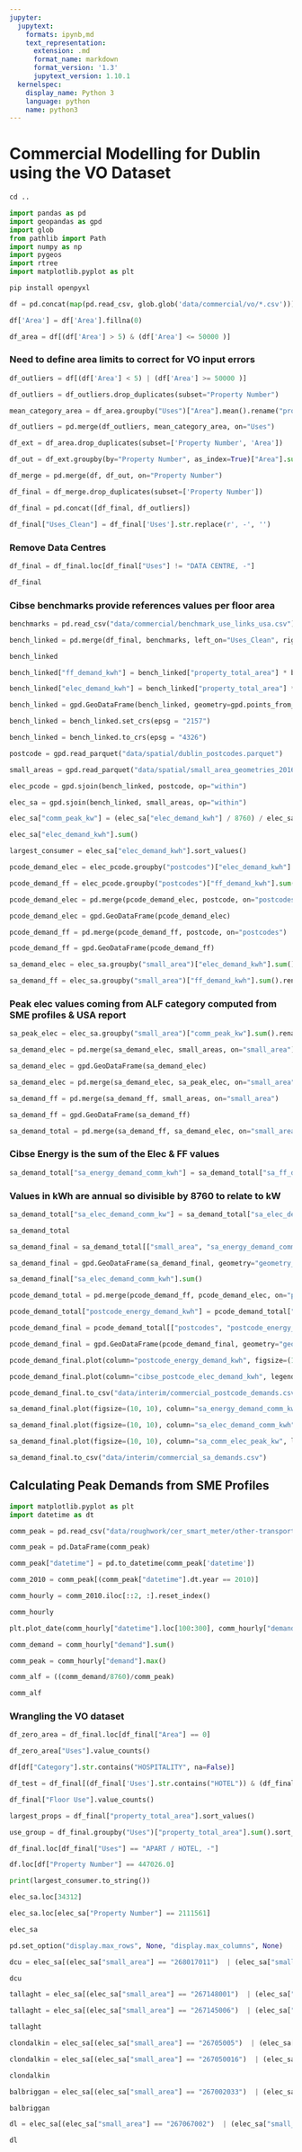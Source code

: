 ```yaml
---
jupyter:
  jupytext:
    formats: ipynb,md
    text_representation:
      extension: .md
      format_name: markdown
      format_version: '1.3'
      jupytext_version: 1.10.1
  kernelspec:
    display_name: Python 3
    language: python
    name: python3
---
```


# Commercial Modelling for Dublin using the VO Dataset

```python
cd ..
```

```python
import pandas as pd
import geopandas as gpd
import glob
from pathlib import Path
import numpy as np
import pygeos
import rtree
import matplotlib.pyplot as plt
```

```python
pip install openpyxl
```

```python
df = pd.concat(map(pd.read_csv, glob.glob('data/commercial/vo/*.csv')))
```

```python
df['Area'] = df['Area'].fillna(0)
```

```python
df_area = df[(df['Area'] > 5) & (df['Area'] <= 50000 )]
```

### Need to define area limits to correct for VO input errors

```python
df_outliers = df[(df['Area'] < 5) | (df['Area'] >= 50000 )]
```

```python
df_outliers = df_outliers.drop_duplicates(subset="Property Number")
```

```python
mean_category_area = df_area.groupby("Uses")["Area"].mean().rename("property_total_area").to_frame().reset_index()
```

```python
df_outliers = pd.merge(df_outliers, mean_category_area, on="Uses")
```

```python
df_ext = df_area.drop_duplicates(subset=['Property Number', 'Area'])
```

```python
df_out = df_ext.groupby(by="Property Number", as_index=True)["Area"].sum().rename("property_total_area").to_frame().reset_index()
```

```python
df_merge = pd.merge(df, df_out, on="Property Number")
```

```python
df_final = df_merge.drop_duplicates(subset=['Property Number'])
```

```python
df_final = pd.concat([df_final, df_outliers])
```

```python
df_final["Uses_Clean"] = df_final['Uses'].str.replace(r', -', '')
```

### Remove Data Centres

```python
df_final = df_final.loc[df_final["Uses"] != "DATA CENTRE, -"]
```

```python
df_final
```

### Cibse benchmarks provide references values per floor area

```python
benchmarks = pd.read_csv("data/commercial/benchmark_use_links_usa.csv")
```

```python
bench_linked = pd.merge(df_final, benchmarks, left_on="Uses_Clean", right_on="Uses")
```

```python
bench_linked
```

```python
bench_linked["ff_demand_kwh"] = bench_linked["property_total_area"] * bench_linked["typical_fossil_fuel"]
```

```python
bench_linked["elec_demand_kwh"] = bench_linked["property_total_area"] * bench_linked["typical_electricity"]
```

```python
bench_linked = gpd.GeoDataFrame(bench_linked, geometry=gpd.points_from_xy(bench_linked[" X ITM"], bench_linked[" Y ITM"]))
```

```python
bench_linked = bench_linked.set_crs(epsg = "2157")
```

```python
bench_linked = bench_linked.to_crs(epsg = "4326")
```

```python
postcode = gpd.read_parquet("data/spatial/dublin_postcodes.parquet")
```

```python
small_areas = gpd.read_parquet("data/spatial/small_area_geometries_2016.parquet")
```

```python
elec_pcode = gpd.sjoin(bench_linked, postcode, op="within")
```

```python
elec_sa = gpd.sjoin(bench_linked, small_areas, op="within")
```

```python
elec_sa["comm_peak_kw"] = (elec_sa["elec_demand_kwh"] / 8760) / elec_sa["alf"]
```

```python
elec_sa["elec_demand_kwh"].sum()
```

```python
largest_consumer = elec_sa["elec_demand_kwh"].sort_values()
```

```python
pcode_demand_elec = elec_pcode.groupby("postcodes")["elec_demand_kwh"].sum().rename("cibse_postcode_elec_demand_kwh").reset_index()
```

```python
pcode_demand_ff = elec_pcode.groupby("postcodes")["ff_demand_kwh"].sum().rename("postcode_ff_demand_kwh").reset_index()
```

```python
pcode_demand_elec = pd.merge(pcode_demand_elec, postcode, on="postcodes")
```

```python
pcode_demand_elec = gpd.GeoDataFrame(pcode_demand_elec)
```

```python
pcode_demand_ff = pd.merge(pcode_demand_ff, postcode, on="postcodes")
```

```python
pcode_demand_ff = gpd.GeoDataFrame(pcode_demand_ff)
```

```python
sa_demand_elec = elec_sa.groupby("small_area")["elec_demand_kwh"].sum().rename("sa_elec_demand_comm_kwh").reset_index()
```

```python
sa_demand_ff = elec_sa.groupby("small_area")["ff_demand_kwh"].sum().rename("sa_ff_demand_kwh").reset_index()
```

### Peak elec values coming from ALF category computed from SME profiles & USA report

```python
sa_peak_elec = elec_sa.groupby("small_area")["comm_peak_kw"].sum().rename("sa_comm_elec_peak_kw").reset_index()
```

```python
sa_demand_elec = pd.merge(sa_demand_elec, small_areas, on="small_area")
```

```python
sa_demand_elec = gpd.GeoDataFrame(sa_demand_elec)
```

```python
sa_demand_elec = pd.merge(sa_demand_elec, sa_peak_elec, on="small_area")
```

```python
sa_demand_ff = pd.merge(sa_demand_ff, small_areas, on="small_area")
```

```python
sa_demand_ff = gpd.GeoDataFrame(sa_demand_ff)
```

```python
sa_demand_total = pd.merge(sa_demand_ff, sa_demand_elec, on="small_area")
```

### Cibse Energy is the sum of the Elec & FF values

```python
sa_demand_total["sa_energy_demand_comm_kwh"] = sa_demand_total["sa_ff_demand_kwh"] + sa_demand_total["sa_elec_demand_comm_kwh"]
```

### Values in kWh are annual so divisible by 8760 to relate to kW

```python
sa_demand_total["sa_elec_demand_comm_kw"] = sa_demand_total["sa_elec_demand_comm_kwh"] / 8760
```

```python
sa_demand_total
```

```python
sa_demand_final = sa_demand_total[["small_area", "sa_energy_demand_comm_kwh", "sa_ff_demand_kwh", "sa_elec_demand_comm_kwh", "sa_elec_demand_comm_kw", "sa_comm_elec_peak_kw", "geometry_x"]]
```

```python
sa_demand_final = gpd.GeoDataFrame(sa_demand_final, geometry="geometry_x")
```

```python
sa_demand_final["sa_elec_demand_comm_kwh"].sum()
```

```python
pcode_demand_total = pd.merge(pcode_demand_ff, pcode_demand_elec, on="postcodes")
```

```python
pcode_demand_total["postcode_energy_demand_kwh"] = pcode_demand_total["postcode_ff_demand_kwh"] + pcode_demand_total["cibse_postcode_elec_demand_kwh"]
```

```python
pcode_demand_final = pcode_demand_total[["postcodes", "postcode_energy_demand_kwh", "cibse_postcode_elec_demand_kwh", "geometry_x"]]
```

```python
pcode_demand_final = gpd.GeoDataFrame(pcode_demand_final, geometry="geometry_x")
```

```python
pcode_demand_final.plot(column="postcode_energy_demand_kwh", figsize=(10, 10), legend=True, legend_kwds={'label': "Commercial Annual Energy Demand by Postcode (kWh)"})
```

```python
pcode_demand_final.plot(column="cibse_postcode_elec_demand_kwh", legend=True, legend_kwds={'label': "Commercial Elec Demand by Postcode (kWh)"})
```

```python
pcode_demand_final.to_csv("data/interim/commercial_postcode_demands.csv")
```

```python
sa_demand_final.plot(figsize=(10, 10), column="sa_energy_demand_comm_kwh", legend=True, legend_kwds={'label': "Commercial Annual Energy Demand by Small Area (kWh)"})
```

```python
sa_demand_final.plot(figsize=(10, 10), column="sa_elec_demand_comm_kwh", legend=True, legend_kwds={'label': "Commercial Elec Demand by Small Area (kWh)"})
```

```python
sa_demand_final.plot(figsize=(10, 10), column="sa_comm_elec_peak_kw", legend=True, legend_kwds={'label': "Commercial Peak Elec Demand by Small Area (kW)"})
```

```python
sa_demand_final.to_csv("data/interim/commercial_sa_demands.csv")
```

## Calculating Peak Demands from SME Profiles

```python
import matplotlib.pyplot as plt
import datetime as dt
```

```python
comm_peak = pd.read_csv("data/roughwork/cer_smart_meter/other-transportation-and-storage.csv")
```

```python
comm_peak = pd.DataFrame(comm_peak)
```

```python
comm_peak["datetime"] = pd.to_datetime(comm_peak['datetime'])
```

```python
comm_2010 = comm_peak[(comm_peak["datetime"].dt.year == 2010)]
```

```python
comm_hourly = comm_2010.iloc[::2, :].reset_index()
```

```python
comm_hourly
```

```python
plt.plot_date(comm_hourly["datetime"].loc[100:300], comm_hourly["demand"].loc[100:300], linestyle='--', marker='o', color='b')
```

```python
comm_demand = comm_hourly["demand"].sum()
```

```python
comm_peak = comm_hourly["demand"].max()
```

```python
comm_alf = ((comm_demand/8760)/comm_peak)
```

```python
comm_alf
```

### Wrangling the VO dataset

```python
df_zero_area = df_final.loc[df_final["Area"] == 0]
```

```python
df_zero_area["Uses"].value_counts()
```

```python
df[df["Category"].str.contains("HOSPITALITY", na=False)]
```

```python
df_test = df_final[(df_final['Uses'].str.contains("HOTEL")) & (df_final['property_total_area'] <= 10000 )]
```

```python
df_final["Floor Use"].value_counts()
```

```python
largest_props = df_final["property_total_area"].sort_values()
```

```python
use_group = df_final.groupby("Uses")["property_total_area"].sum().sort_values()
```

```python
df_final.loc[df_final["Uses"] == "APART / HOTEL, -"]
```

```python
df.loc[df["Property Number"] == 447026.0]
```

```python
print(largest_consumer.to_string())
```

```python
elec_sa.loc[34312]
```

```python
elec_sa.loc[elec_sa["Property Number"] == 2111561]
```

```python
elec_sa
```

```python
pd.set_option("display.max_rows", None, "display.max_columns", None)
```

```python
dcu = elec_sa[(elec_sa["small_area"] == "268017011")  | (elec_sa["small_area"] == "268017014") | (elec_sa["small_area"] == "268017020") | (elec_sa["small_area"] == "268017018") | (elec_sa["small_area"] == "268018012/268018015/268018007/268018008/268018013") | (elec_sa["small_area"] == "268018010/268018011") | (elec_sa["small_area"] == "268018005") | (elec_sa["small_area"] == "268015001")]
```

```python
dcu
```

```python
tallaght = elec_sa[(elec_sa["small_area"] == "267148001")  | (elec_sa["small_area"] == "267148006") | (elec_sa["small_area"] == "267148004") | (elec_sa["small_area"] == "267139002") | (elec_sa["small_area"] == "267139003") | (elec_sa["small_area"] == "267139004") | (elec_sa["small_area"] == "267145007")]
```

```python
tallaght = elec_sa[(elec_sa["small_area"] == "267145006")  | (elec_sa["small_area"] == "267136001") | (elec_sa["small_area"] == "267136004")]
```

```python
tallaght
```

```python
clondalkin = elec_sa[(elec_sa["small_area"] == "26705005")  | (elec_sa["small_area"] == "26705006") | (elec_sa["small_area"] == "26705004") | (elec_sa["small_area"] == "267050015") | (elec_sa["small_area"] == "267050016") | (elec_sa["small_area"] == "267050002") | (elec_sa["small_area"] == "267050001")]
```

```python
clondalkin = elec_sa[(elec_sa["small_area"] == "267050016")  | (elec_sa["small_area"] == "267050036") | (elec_sa["small_area"] == "267050035") | (elec_sa["small_area"] == "267050017") | (elec_sa["small_area"] == "267050018") | (elec_sa["small_area"] == "267050011") | (elec_sa["small_area"] == "267050012")]
```

```python
clondalkin
```

```python
balbriggan = elec_sa[(elec_sa["small_area"] == "267002033")  | (elec_sa["small_area"] == "267002018") | (elec_sa["small_area"] == "267002023") | (elec_sa["small_area"] == "267002011") | (elec_sa["small_area"] == "267002007") | (elec_sa["small_area"] == "267002016") | (elec_sa["small_area"] == "267002015")]
```

```python
balbriggan
```

```python
dl = elec_sa[(elec_sa["small_area"] == "267067002")  | (elec_sa["small_area"] == "267067003")]
```

```python
dl
```

```python

```
